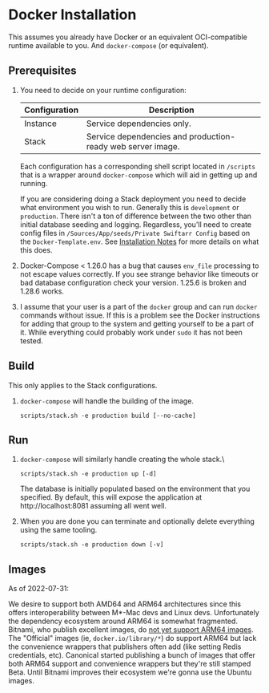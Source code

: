 Docker Installation
===================

This assumes you already have Docker or an equivalent OCI-compatible runtime
available to you. And `docker-compose` (or equivalent).

Prerequisites
-------------

01. You need to decide on your runtime configuration:
   
    | Configuration | Description                                                         |
    |---------------|---------------------------------------------------------------------|
    | Instance      | Service dependencies only.                                          |
    | Stack         | Service dependencies and production-ready web server image.         |
   
    Each configuration has a corresponding shell script located in `/scripts` that is a 
    wrapper around `docker-compose` which will aid in getting up and running.
   
    If you are considering doing a Stack deployment you need to decide what environment you
    wish to run. Generally this is `development` or `production`. There isn't a ton of
    difference between the two other than initial database seeding and logging. Regardless,
    you'll need to create config files in `/Sources/App/seeds/Private Swiftarr Config` based on
    the `Docker-Template.env`. See [Installation Notes](https://github.com/challfry/swiftarr/wiki/Installation-Notes#more-info-on-environment-files)
    for more details on what this does.
   
02. Docker-Compose < 1.26.0 has a bug that causes `env_file` processing to not escape values correctly. 
    If you see strange behavior like timeouts or bad database configuration check your version. 1.25.6 
    is broken and 1.28.6 works.

03. I assume that your user is a part of the `docker` group and can run `docker` commands without issue. 
    If this is a problem see the Docker instructions for adding that group to the system and getting 
    yourself to be a part of it. While everything could probably work under `sudo` it has not been tested.

Build
-----

This only applies to the Stack configurations.

01. `docker-compose` will handle the building of the image.

    ```
    scripts/stack.sh -e production build [--no-cache]
    ```

Run
---

01. `docker-compose` will similarly handle creating the whole stack.\
    ```
    scripts/stack.sh -e production up [-d]
    ```
    The database is initially populated based on the environment that you specified. By default, this will
    expose the application at http://localhost:8081 assuming all went well.

02. When you are done you can terminate and optionally delete everything using the same tooling.
    ```
    scripts/stack.sh -e production down [-v]
    ```

Images
------
As of 2022-07-31:

We desire to support both AMD64 and ARM64 architectures since this offers interoperability between M*-Mac
devs and Linux devs. Unfortunately the dependency ecosystem around ARM64 is somewhat fragmented. Bitnami,
who publish excellent images, do [not yet support ARM64 images](https://github.com/bitnami/charts/issues/7305). The
"Official" images (ie, `docker.io/library/*`) do support ARM64 but lack the convenience wrappers that publishers
often add (like setting Redis credentials, etc). Canonical started publishing a bunch of images that offer both
ARM64 support and convenience wrappers but they're still stamped Beta. Until Bitnami improves their ecosystem we're
gonna use the Ubuntu images.